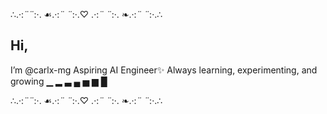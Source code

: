 ∴.·:*¨¨*:·. ☙.·:*¨ ¨*:·.♡ .·:*¨ ¨*:·. ❧.·:*¨ ¨*:·.∴
## Hi, 
I’m @carlx-mg
Aspiring AI Engineer✨
Always learning, experimenting, and growing ▁ ▂ ▃ ▄ ▅ ▆ █ 

∴.·:*¨¨*:·. ☙.·:*¨ ¨*:·.♡ .·:*¨ ¨*:·. ❧.·:*¨ ¨*:·.∴

<!---
carlx-mg/carlx-mg is a ✨ special ✨ repository because its `README.md` (this file) appears on your GitHub profile.
You can click the Preview link to take a look at your changes.
--->
